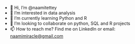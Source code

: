 - 👋 Hi, I’m @naamitettey
- 👀 I’m interested in data analysis
- 🌱 I’m currently learning Python and R
- 💞️ I’m looking to collaborate on python, SQL and R projects
- 📫 How to reach me? Find me on LinkedIn or email: naamimiracle@gmail.com

<!---
naamitettey/naamitettey is a ✨ special ✨ repository because its `README.md` (this file) appears on your GitHub profile.
You can click the Preview link to take a look at your changes.
--->
